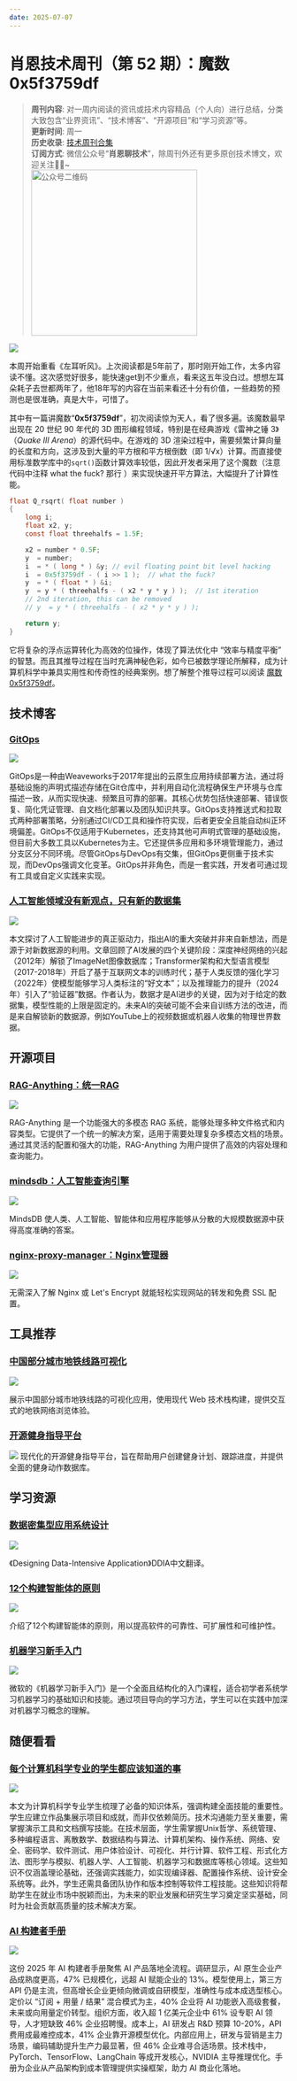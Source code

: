 ```yaml
---
date: 2025-07-07
---
```

# 肖恩技术周刊（第 52 期）：魔数0x5f3759df
> **周刊内容**: 对一周内阅读的资讯或技术内容精品（个人向）进行总结，分类大致包含“业界资讯”、“技术博客”、“开源项目”和“学习资源”等。<br>
> **更新时间**: 周一<br>
> **历史收录**: [技术周刊合集](https://mp.weixin.qq.com/mp/appmsgalbum?__biz=MzkwODY0ODQzOQ==&action=getalbum&album_id=3492416248238096386#wechat_redirect) <br>
> **订阅方式**: 微信公众号“**肖恩聊技术**”，除周刊外还有更多原创技术博文，欢迎关注👏🏻~<br>
> <img src="https://cdn.jsdelivr.net/gh/Xiaoxie1994/images/images/20241103221454.png" alt="公众号二维码" width="300">

![](https://cdn.jsdelivr.net/gh/shawnxie94/images/images/202507062323231.png)

本周开始重看《左耳听风》。上次阅读都是5年前了，那时刚开始工作，太多内容读不懂。这次感觉好很多，能快速get到不少重点，看来这五年没白过。想想左耳朵耗子去世都两年了，他18年写的内容在当前来看还十分有价值，一些趋势的预测也是很准确，真是大牛，可惜了。

其中有一篇讲魔数“**0x5f3759df**”，初次阅读惊为天人，看了很多遍。该魔数最早出现在 20 世纪 90 年代的 3D 图形编程领域，特别是在经典游戏《雷神之锤 3》（_Quake III Arena_）的源代码中。在游戏的 3D 渲染过程中，需要频繁计算向量的长度和方向，这涉及到大量的平方根和平方根倒数（即 1/√x）计算。而直接使用标准数学库中的`sqrt()`函数计算效率较低，因此开发者采用了这个魔数（注意代码中注释 what the fuck? 那行 ）来实现快速开平方算法，大幅提升了计算性能。

```C
float Q_rsqrt( float number )
{
    long i;
    float x2, y;
    const float threehalfs = 1.5F;

    x2 = number * 0.5F;
    y  = number;
    i  = * ( long * ) &y; // evil floating point bit level hacking
    i  = 0x5f3759df - ( i >> 1 );  // what the fuck? 
    y  = * ( float * ) &i;
    y  = y * ( threehalfs - ( x2 * y * y ) );  // 1st iteration 
    // 2nd iteration, this can be removed
    // y  = y * ( threehalfs - ( x2 * y * y ) ); 

    return y;
}
```

它将复杂的浮点运算转化为高效的位操作，体现了算法优化中 “效率与精度平衡” 的智慧。而且其推导过程在当时充满神秘色彩，如今已被数学理论所解释，成为计算机科学中兼具实用性和传奇性的经典案例。想了解整个推导过程可以阅读 [魔数0x5f3759df](https://time.geekbang.org/column/article/730)。
## 技术博客
 ### [GitOps](https://www.gitops.tech/#/what-is-gitops)
 ![](https://cdn.jsdelivr.net/gh/shawnxie94/images/images/202507062233366.png)

GitOps是一种由Weaveworks于2017年提出的云原生应用持续部署方法，通过将基础设施的声明式描述存储在Git仓库中，并利用自动化流程确保生产环境与仓库描述一致，从而实现快速、频繁且可靠的部署。其核心优势包括快速部署、错误恢复、简化凭证管理、自文档化部署以及团队知识共享。GitOps支持推送式和拉取式两种部署策略，分别通过CI/CD工具和操作符实现，后者更安全且能自动纠正环境偏差。GitOps不仅适用于Kubernetes，还支持其他可声明式管理的基础设施，但目前大多数工具以Kubernetes为主。它还提供多应用和多环境管理能力，通过分支区分不同环境。尽管GitOps与DevOps有交集，但GitOps更侧重于技术实现，而DevOps强调文化变革。GitOps并非角色，而是一套实践，开发者可通过现有工具或自定义实践来实现。
### [人工智能领域没有新观点，只有新的数据集](https://blog.jxmo.io/p/there-are-no-new-ideas-in-ai-only#/)
![](https://cdn.jsdelivr.net/gh/shawnxie94/images/images/202507062235500.png)

本文探讨了人工智能进步的真正驱动力，指出AI的重大突破并非来自新想法，而是源于对新数据源的利用。文章回顾了AI发展的四个关键阶段：深度神经网络的兴起（2012年）解锁了ImageNet图像数据库；Transformer架构和大型语言模型（2017-2018年）开启了基于互联网文本的训练时代；基于人类反馈的强化学习（2022年）使模型能够学习人类标注的“好文本”；以及推理能力的提升（2024年）引入了“验证器”数据。作者认为，数据才是AI进步的关键，因为对于给定的数据集，模型性能的上限是固定的。未来AI的突破可能不会来自训练方法的改进，而是来自解锁新的数据源，例如YouTube上的视频数据或机器人收集的物理世界数据。
## 开源项目 
### [RAG-Anything：统一RAG](https://github.com/HKUDS/RAG-Anything)
![](https://cdn.jsdelivr.net/gh/shawnxie94/images/images/202507062250484.png)

RAG-Anything 是一个功能强大的多模态 RAG 系统，能够处理多种文件格式和内容类型。它提供了一个统一的解决方案，适用于需要处理复杂多模态文档的场景。通过其灵活的配置和强大的功能，RAG-Anything 为用户提供了高效的内容处理和查询能力。
### [mindsdb：人工智能查询引擎](https://github.com/mindsdb/mindsdb)
![](https://cdn.jsdelivr.net/gh/shawnxie94/images/images/202507062250812.png)

MindsDB 使人类、人工智能、智能体和应用程序能够从分散的大规模数据源中获得高度准确的答案。
### [nginx-proxy-manager：Nginx管理器](https://github.com/NginxProxyManager/nginx-proxy-manager)
![](https://cdn.jsdelivr.net/gh/shawnxie94/images/images/202507062301148.png)

无需深入了解 Nginx 或 Let's Encrypt 就能轻松实现网站的转发和免费 SSL 配置。
## 工具推荐
### [中国部分城市地铁线路可视化](https://subway.cuvii.dev/)
![](https://cdn.jsdelivr.net/gh/shawnxie94/images/images/202507062236443.png)

展示中国部分城市地铁线路的可视化应用，使用现代 Web 技术栈构建，提供交互式的地铁网络浏览体验。
### [开源健身指导平台](https://workout.cool/)
![](https://cdn.jsdelivr.net/gh/shawnxie94/images/images/202507062232507.png)
现代化的开源健身指导平台，旨在帮助用户创建健身计划、跟踪进度，并提供全面的健身动作数据库。
## 学习资源
### [数据密集型应用系统设计](https://github.com/Vonng/ddia)
![](https://cdn.jsdelivr.net/gh/shawnxie94/images/images/202507062249701.png)

《Designing Data-Intensive Application》DDIA中文翻译。
### [12个构建智能体的原则](https://github.com/humanlayer/12-factor-agents)
![](https://cdn.jsdelivr.net/gh/shawnxie94/images/images/202507062255914.png)

介绍了12个构建智能体的原则，用以提高软件的可靠性、可扩展性和可维护性。
### [机器学习新手入门 ](https://github.com/microsoft/ML-For-Beginners)
![](https://cdn.jsdelivr.net/gh/shawnxie94/images/images/202507062253388.png)

微软的《机器学习新手入门》是一个全面且结构化的入门课程，适合初学者系统学习机器学习的基础知识和技能。通过项目导向的学习方法，学生可以在实践中加深对机器学习概念的理解。
## 随便看看
### [每个计算机科学专业的学生都应该知道的事](https://matt.might.net/articles/what-cs-majors-should-know/#/)
![](https://cdn.jsdelivr.net/gh/shawnxie94/images/images/202507062231208.png)

本文为计算机科学专业学生梳理了必备的知识体系，强调构建全面技能的重要性。学生应建立作品集展示项目和成就，而非仅依赖简历。技术沟通能力至关重要，需掌握演示工具和文档撰写技能。在技术层面，学生需掌握Unix哲学、系统管理、多种编程语言、离散数学、数据结构与算法、计算机架构、操作系统、网络、安全、密码学、软件测试、用户体验设计、可视化、并行计算、软件工程、形式化方法、图形学与模拟、机器人学、人工智能、机器学习和数据库等核心领域。这些知识不仅涵盖理论基础，还强调实践能力，如实现编译器、配置操作系统、设计安全系统等。此外，学生还需具备团队协作和版本控制等软件工程技能。这些知识将帮助学生在就业市场中脱颖而出，为未来的职业发展和研究生学习奠定坚实基础，同时为社会贡献高质量的技术解决方案。
### [AI 构建者手册](https://cdn.prod.website-files.com/65d0d38fc4ec8ce8a8921654/685ac42fd2ed80e09b44e889_ICONIQ%20Analytics_Insights_The_AI_Builders_Playbook_2025.pdf#/)
![](https://cdn.jsdelivr.net/gh/shawnxie94/images/images/202507062258073.png)

这份 2025 年 AI 构建者手册聚焦 AI 产品落地全流程。调研显示，AI 原生企业产品成熟度更高，47% 已规模化，远超 AI 赋能企业的 13%。模型使用上，第三方 API 仍是主流，但高增长企业更倾向微调或自研模型，准确性与成本成选型核心。定价以 “订阅 + 用量 / 结果” 混合模式为主，40% 企业将 AI 功能嵌入高级套餐，未来或向用量定价转型。组织方面，收入超 1 亿美元企业中 61% 设专职 AI 领导，人才短缺致 46% 企业招聘慢。成本上，AI 研发占 R&D 预算 10-20%，API 费用成最难控成本，41% 企业靠开源模型优化。内部应用上，研发与营销是主力场景，编码辅助提升生产力最显著，但 46% 企业难寻合适场景。技术栈中，PyTorch、TensorFlow、LangChain 等成开发核心，NVIDIA 主导推理优化。手册为企业从产品架构到成本管理提供实操框架，助力 AI 商业化落地。